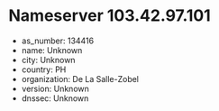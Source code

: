 # Nameserver 103.42.97.101

* as_number: 134416
* name: Unknown
* city: Unknown
* country: PH
* organization: De La Salle-Zobel
* version: Unknown
* dnssec: Unknown
